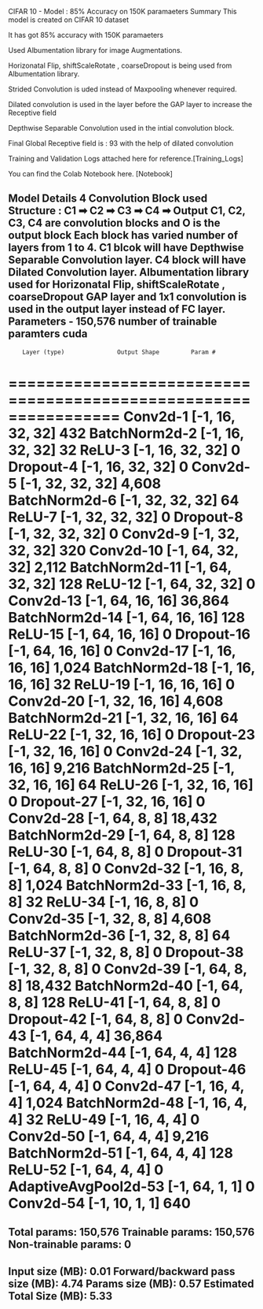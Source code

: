 CIFAR 10 - Model : 85% Accuracy on 150K paramaeters
Summary
This model is created on CIFAR 10 dataset

It has got 85% accuracy with 150K paramaeters

Used Albumentation library for image Augmentations.

Horizonatal Flip, shiftScaleRotate , coarseDropout is being used from Albumentation library.

Strided Convolution is uded instead of Maxpooling whenever required.

Dilated convolution is used in the layer before the GAP layer to increase the Receptive field

Depthwise Separable Convolution used in the intial convolution block.

Final Global Receptive field is : 93 with the help of dilated convolution

Training and Validation Logs attached here for reference.[Training_Logs]

You can find the Colab Notebook here. [Notebook]

Model Details
4 Convolution Block used
Structure : C1 ➡ C2 ➡ C3 ➡ C4 ➡ Output
C1, C2, C3, C4 are convolution blocks and O is the output block
Each block has varied number of layers from 1 to 4.
C1 blcok will have Depthwise Separable Convolution layer.
C4 block will have Dilated Convolution layer.
Albumentation library used for Horizonatal Flip, shiftScaleRotate , coarseDropout
GAP layer and 1x1 convolution is used in the output layer instead of FC layer.
Parameters - 150,576 number of trainable paramters
cuda
----------------------------------------------------------------
        Layer (type)               Output Shape         Param #
================================================================
            Conv2d-1           [-1, 16, 32, 32]             432
       BatchNorm2d-2           [-1, 16, 32, 32]              32
              ReLU-3           [-1, 16, 32, 32]               0
           Dropout-4           [-1, 16, 32, 32]               0
            Conv2d-5           [-1, 32, 32, 32]           4,608
       BatchNorm2d-6           [-1, 32, 32, 32]              64
              ReLU-7           [-1, 32, 32, 32]               0
           Dropout-8           [-1, 32, 32, 32]               0
            Conv2d-9           [-1, 32, 32, 32]             320
           Conv2d-10           [-1, 64, 32, 32]           2,112
      BatchNorm2d-11           [-1, 64, 32, 32]             128
             ReLU-12           [-1, 64, 32, 32]               0
           Conv2d-13           [-1, 64, 16, 16]          36,864
      BatchNorm2d-14           [-1, 64, 16, 16]             128
             ReLU-15           [-1, 64, 16, 16]               0
          Dropout-16           [-1, 64, 16, 16]               0
           Conv2d-17           [-1, 16, 16, 16]           1,024
      BatchNorm2d-18           [-1, 16, 16, 16]              32
             ReLU-19           [-1, 16, 16, 16]               0
           Conv2d-20           [-1, 32, 16, 16]           4,608
      BatchNorm2d-21           [-1, 32, 16, 16]              64
             ReLU-22           [-1, 32, 16, 16]               0
          Dropout-23           [-1, 32, 16, 16]               0
           Conv2d-24           [-1, 32, 16, 16]           9,216
      BatchNorm2d-25           [-1, 32, 16, 16]              64
             ReLU-26           [-1, 32, 16, 16]               0
          Dropout-27           [-1, 32, 16, 16]               0
           Conv2d-28             [-1, 64, 8, 8]          18,432
      BatchNorm2d-29             [-1, 64, 8, 8]             128
             ReLU-30             [-1, 64, 8, 8]               0
          Dropout-31             [-1, 64, 8, 8]               0
           Conv2d-32             [-1, 16, 8, 8]           1,024
      BatchNorm2d-33             [-1, 16, 8, 8]              32
             ReLU-34             [-1, 16, 8, 8]               0
           Conv2d-35             [-1, 32, 8, 8]           4,608
      BatchNorm2d-36             [-1, 32, 8, 8]              64
             ReLU-37             [-1, 32, 8, 8]               0
          Dropout-38             [-1, 32, 8, 8]               0
           Conv2d-39             [-1, 64, 8, 8]          18,432
      BatchNorm2d-40             [-1, 64, 8, 8]             128
             ReLU-41             [-1, 64, 8, 8]               0
          Dropout-42             [-1, 64, 8, 8]               0
           Conv2d-43             [-1, 64, 4, 4]          36,864
      BatchNorm2d-44             [-1, 64, 4, 4]             128
             ReLU-45             [-1, 64, 4, 4]               0
          Dropout-46             [-1, 64, 4, 4]               0
           Conv2d-47             [-1, 16, 4, 4]           1,024
      BatchNorm2d-48             [-1, 16, 4, 4]              32
             ReLU-49             [-1, 16, 4, 4]               0
           Conv2d-50             [-1, 64, 4, 4]           9,216
      BatchNorm2d-51             [-1, 64, 4, 4]             128
             ReLU-52             [-1, 64, 4, 4]               0
AdaptiveAvgPool2d-53             [-1, 64, 1, 1]               0
           Conv2d-54             [-1, 10, 1, 1]             640
================================================================
Total params: 150,576
Trainable params: 150,576
Non-trainable params: 0
----------------------------------------------------------------
Input size (MB): 0.01
Forward/backward pass size (MB): 4.74
Params size (MB): 0.57
Estimated Total Size (MB): 5.33
----------------------------------------------------------------
